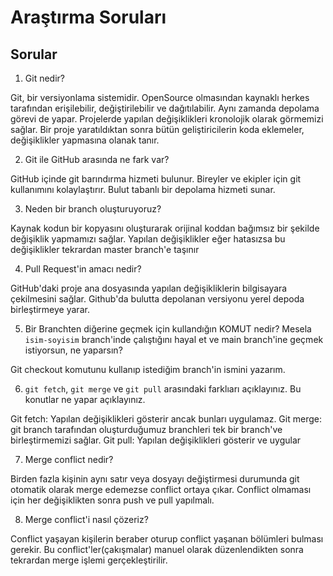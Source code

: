 # Araştırma Soruları

## Sorular

1. Git nedir?

Git, bir versiyonlama sistemidir. OpenSource olmasından kaynaklı herkes tarafından erişilebilir, değiştirilebilir ve dağıtılabilir. Aynı zamanda depolama görevi de yapar. Projelerde yapılan değişiklikleri kronolojik olarak görmemizi sağlar. Bir proje yaratıldıktan sonra bütün geliştiricilerin koda eklemeler, değişiklikler yapmasına olanak tanır.

2. Git ile GitHub arasında ne fark var?

GitHub içinde git barındırma hizmeti bulunur. Bireyler ve ekipler için git kullanımını kolaylaştırır.
Bulut tabanlı bir depolama hizmeti sunar.

3. Neden bir branch oluşturuyoruz?

Kaynak kodun bir kopyasını oluşturarak orijinal koddan bağımsız bir şekilde değişiklik yapmamızı sağlar. Yapılan değişiklikler eğer hatasızsa bu değişiklikler tekrardan master branch'e taşınır

4. Pull Request'in amacı nedir?

GitHub'daki proje ana dosyasında yapılan değişikliklerin bilgisayara çekilmesini sağlar. Github'da bulutta depolanan versiyonu yerel depoda birleştirmeye yarar.

5. Bir Branchten diğerine geçmek için kullandığın KOMUT nedir? Mesela `isim-soyisim` branch'inde çalıştığını hayal et ve main branch'ine geçmek istiyorsun, ne yaparsın?

Git checkout komutunu kullanıp istediğim branch'in ismini yazarım.

6. `git fetch`, `git merge` ve `git pull` arasındaki farklıarı açıklayınız. Bu konutlar ne yapar açıklayınız.

Git fetch: Yapılan değişiklikleri gösterir ancak bunları uygulamaz.
Git merge: git branch tarafından oluşturduğumuz branchleri tek bir branch've birleştirmemizi sağlar.
Git pull: Yapılan değişiklikleri gösterir ve uygular

7. Merge conflict nedir?

Birden fazla kişinin aynı satır veya dosyayı değiştirmesi durumunda git otomatik olarak merge edemezse conflict ortaya çıkar. Conflict olmaması için her değişiklikten sonra push ve pull yapılmalı.

8. Merge conflict'i nasıl çözeriz?

Conflict yaşayan kişilerin beraber oturup conflict yaşanan bölümleri bulması gerekir. Bu conflict'ler(çakışmalar) manuel olarak düzenlendikten sonra tekrardan merge işlemi gerçekleştirilir.
